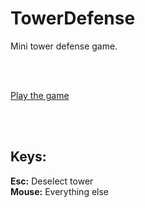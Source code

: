# TowerDefense
Mini tower defense game.


<br /><br />

[Play the game](https://victoriaponchio.github.io/TowerDefense/dist/web/index.html)

<br /><br />


## Keys: <br />
**Esc:** Deselect tower <br />
**Mouse:** Everything else <br />

